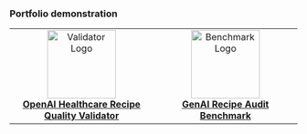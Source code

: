 ### Portfolio demonstration

<table>
  <tr>
    <td align="center" width="50%">
      <a href="https://github.com/igorrazumny/openai-recipe-quality-validator">
        <img src="https://github.com/igorrazumny/openai-recipe-quality-validator/blob/main/public_assets/Logo%206.png?raw=true" alt="Validator Logo" height="120"/><br/>
        <strong>OpenAI Healthcare Recipe Quality Validator</strong>
      </a>
    </td>
    <td align="center" width="50%">
      <a href="https://github.com/igorrazumny/genai-recipe-audit-benchmark">
        <img src="https://github.com/igorrazumny/genai-recipe-audit-benchmark/blob/main/public_assets/GenAIRecipeAuditBenchmarkLogo.png?raw=true" alt="Benchmark Logo" height="120"/><br/>
        <strong>GenAI Recipe Audit Benchmark</strong>
      </a>
    </td>
  </tr>
</table>
